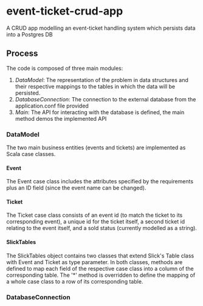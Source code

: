 # event-ticket-crud-app
A CRUD app modelling an event-ticket handling system which persists data into a Postgres DB

## Process

The code is composed of three main modules: 

1. _DataModel_: The representation of the problem in data structures and their respective mappings to the tables in which the data will be persisted. 
2. _DatabaseConnection_: The connection to the external database from the application.conf file provided 
3. _Main_: The API for interacting with the database is defined, the main method demos the implemented API

### DataModel

The two main business entities (events and tickets) are implemented as Scala case classes. 

#### Event
The Event case class includes the attributes specified 
by the requirements plus an ID field (since the event name can be changed). 

#### Ticket 
The Ticket case class consists of an event id (to match the ticket to its corresponding event), a unique id for the ticket itself, 
a second ticket id relating to the event itself, and a sold status (currently modelled as a string).

#### SlickTables
The SlickTables object contains two classes that extend Slick's Table class with Event and Ticket as type parameter.
In both classes, methods are defined to map each field of the respective case class into a column of the corresponding table. 
The '*' method is overridden to define the mapping of a whole case class to a row of its corresponding table. 

### DatabaseConnection
